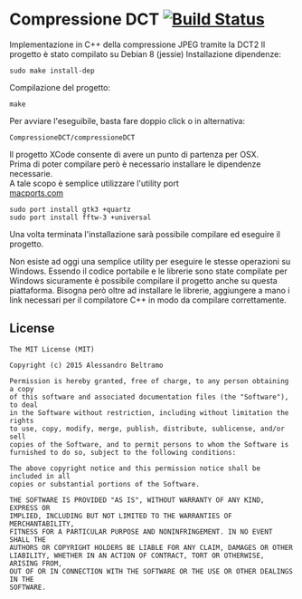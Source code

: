 # Compressione DCT  [![Build Status](https://travis-ci.org/ABeltramo/CompressioneDCT.svg?branch=master)](https://travis-ci.org/ABeltramo/CompressioneDCT)

Implementazione in C++ della compressione JPEG tramite la DCT2
Il progetto è stato compilato su Debian 8 (jessie)
Installazione dipendenze:

	sudo make install-dep
Compilazione del progetto:

	make
Per avviare l'eseguibile, basta fare doppio click o in alternativa:

	CompressioneDCT/compressioneDCT	

Il progetto XCode consente di avere un punto di partenza per OSX.  
Prima di poter compilare però è necessario installare le dipendenze necessarie.  
A tale scopo è semplice utilizzare l'utility port  
[macports.com](https://www.macports.org/)

	sudo port install gtk3 +quartz	
	sudo port install fftw-3 +universal

Una volta terminata l'installazione sarà possibile compilare ed eseguire il progetto.

Non esiste ad oggi una semplice utility per eseguire le stesse operazioni su Windows.
Essendo il codice portabile e le librerie sono state compilate per Windows sicuramente
è possibile compilare il progetto anche su questa piattaforma.
Bisogna però oltre ad installare le librerie, aggiungere a mano i link necessari
per il compilatore C++ in modo da compilare correttamente.

License
-------
	The MIT License (MIT)

	Copyright (c) 2015 Alessandro Beltramo

	Permission is hereby granted, free of charge, to any person obtaining a copy
	of this software and associated documentation files (the "Software"), to deal
	in the Software without restriction, including without limitation the rights
	to use, copy, modify, merge, publish, distribute, sublicense, and/or sell
	copies of the Software, and to permit persons to whom the Software is
	furnished to do so, subject to the following conditions:

	The above copyright notice and this permission notice shall be included in all
	copies or substantial portions of the Software.

	THE SOFTWARE IS PROVIDED "AS IS", WITHOUT WARRANTY OF ANY KIND, EXPRESS OR
	IMPLIED, INCLUDING BUT NOT LIMITED TO THE WARRANTIES OF MERCHANTABILITY,
	FITNESS FOR A PARTICULAR PURPOSE AND NONINFRINGEMENT. IN NO EVENT SHALL THE
	AUTHORS OR COPYRIGHT HOLDERS BE LIABLE FOR ANY CLAIM, DAMAGES OR OTHER
	LIABILITY, WHETHER IN AN ACTION OF CONTRACT, TORT OR OTHERWISE, ARISING FROM,
	OUT OF OR IN CONNECTION WITH THE SOFTWARE OR THE USE OR OTHER DEALINGS IN THE
	SOFTWARE.
